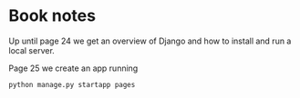 # Book notes

Up until page 24 we get an overview of Django and how to install and run a local server.

Page 25 we create an app running

`python manage.py startapp pages`

